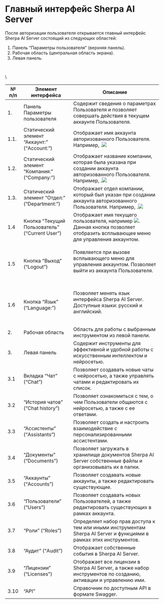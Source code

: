 # Главный интерфейс Sherpa AI Server

После авторизации пользователя открывается главный интерфейс Sherpa AI Server состоящий из следующих областей:

1. Панель “Параметры пользователя” (верхняя панель).
2. Рабочая область (центральная область экрана).
3. Левая панель.

<figure><img src="https://lh7-rt.googleusercontent.com/docsz/AD_4nXdPL0jezofXQTG4myD3CgeqTDHzbl3TjPjf5JebmDF5koDylDRV69som88gaNKD8x0gUI7lJtQHDyxSTM7w6mLaDgfRTxjOh9vZbqHEPMx4eWEXK8i5-rT5UNYUruhiVu3xkVmEdQ?key=AUbLrgsPQSPTipReD-alkDhB" alt=""><figcaption></figcaption></figure>

\
\


| № п/п | Элемент интерфейса                             | Описание                                                                                                                                                                                                                                                                                                                                                         |
| ----- | ---------------------------------------------- | ---------------------------------------------------------------------------------------------------------------------------------------------------------------------------------------------------------------------------------------------------------------------------------------------------------------------------------------------------------------- |
| 1.    | Панель Параметры пользователя                  | Содержит сведения о параметрах Пользователя и позволяет совершать действия в текущем аккаунте Пользователя.                                                                                                                                                                                                                                                      |
| 1.1.  | Статический элемент “Аккаунт:” (“Account:”)    | Отображает имя аккаунта авторизованного Пользователя. Например, .![](https://lh7-rt.googleusercontent.com/docsz/AD_4nXd-w40Pq3X2vll3OvDLegzwzia4O8WzCvyRZp7iIdb5NBfEAUHl0L-1Cz_iXLGxKDTxVV0JLPqVSixg2XqmZ3H8K29tn_KX0eVyMnhz0ET9Nl_iDtQFl8hzBuNJdZe8ZaNQYtYy?key=AUbLrgsPQSPTipReD-alkDhB)                                                                       |
| 1.2.  | Статический элемент “Компания:” (“Company:”)   | Отображает название компании, которая была указана при создании аккаунта авторизованного Пользователя. Например, .![](https://lh7-rt.googleusercontent.com/docsz/AD_4nXcP-pnieLPGhdatKyehXPmDZffvCNxTYVtDtevKs2lYbnPQYMw5MdmHL39eJVptSU486wA8v9Cd2wr_fq7axFSFQecRKnzT1gOS9PlUBSkrE3Pl7r7stLvwNP5rC9FpPFXHbRrgbA?key=AUbLrgsPQSPTipReD-alkDhB)                    |
| 1.3.  | Статический элемент “Отдел:” (“Department:”)   | Отображает отдел компании, который был указан при создании аккаунта авторизованного Пользователя. Например, .![](https://lh7-rt.googleusercontent.com/docsz/AD_4nXctvgJiNGbhxRUyjqrCRWL7UdwDtySC8MiVXFU6lB1pdOQgc7JfdD3WtJ3uSiYrbYvYuEzyRifHAJAvhTYmYTqHBhuj8CFj5vaXeBD1aX_c43qzRlNHf6Xu72nfc_gy4kO6EZNjyQ?key=AUbLrgsPQSPTipReD-alkDhB)                         |
| 1.4   | Кнопка “Текущий Пользователь” (“Current User”) | Отображает имя текущего пользователя, например ![](https://lh7-rt.googleusercontent.com/docsz/AD_4nXcGybHPy0KL5Fh0hz3sszHhp0hZefJTeJGqDnIghwk8oado4a95RuEpMenbKEPUxYSVq1Vk5y7iPvzNhjhjLLm68XLwfs4kT3pSFw96q8nzcCSQowCVLK9_V4Khh76IB6mX1EQTfA?key=AUbLrgsPQSPTipReD-alkDhB). Данная кнопка позволяет отобразить всплывающее меню для управления аккаунтом.        |
| 1.5   | Кнопка “Выход” (“Logout”)                      | <p>Появляется при вызове всплывающего меню для управления аккаунтом. Позволяет выйти из аккаунта Пользователя.</p><p><img src="https://lh7-rt.googleusercontent.com/docsz/AD_4nXfjWOyKM0962gM22hEvg_voP9rFQnpUvbsRHDSjKzz09eXz3nsACzDBuleG0Ca_yuNGofl97oIA8jdbfHzSO5y-HqrUMp2P686jK7dTthLhKXEI8PvgYuBZnPj2Cd7S81RWaTFC?key=AUbLrgsPQSPTipReD-alkDhB" alt=""></p> |
| 1.6   | Кнопка “Язык” (“Language:”)                    | <p>Позволяет менять язык интерфейса Sherpa AI Server. Доступные языки: русский и английский.</p><p><img src="https://lh7-rt.googleusercontent.com/docsz/AD_4nXeOX8TgF1RNU9zb7_s-0UTqBNOW6Ajr5hvGcLhOdceSjbq9mM_zg7upTGWvVK45CVha3U-a0Imy8FkOwbwmEz1UxJ0RCxt16lYwC221rwRJZLDtpsmcTlbR6lslK23n8YcwBEuMMQ?key=AUbLrgsPQSPTipReD-alkDhB" alt=""></p>                 |
| 2.    | Рабочая область                                | Область для работы с выбранным инструментом из левой панели.                                                                                                                                                                                                                                                                                                     |
| 3.    | Левая панель                                   | Содержит инструменты для эффективной и удобной работы с искусственным интеллектом и нейросетью.                                                                                                                                                                                                                                                                  |
| 3.1   | Вкладка “Чат” (“Chat”)                         | Позволяет создавать новые чаты с нейросетью, а также управлять чатами и редактировать их список.                                                                                                                                                                                                                                                                 |
| 3.2   | “История чатов” (“Chat history”)               | Позволяет ознакомиться с тем, о чем Пользователи общаются с нейросетью, а также с ее ответами.                                                                                                                                                                                                                                                                   |
| 3.3   | “Ассистенты” (“Assistants”)                    | Позволяет создать и настроить взаимодействие с персонализированными ассистентами.                                                                                                                                                                                                                                                                                |
| 3.4   | “Документы” (“Documents”)                      | Позволяет загружать в хранилище документов Sherpa AI Server собственные файлы и организовывать их в папки.                                                                                                                                                                                                                                                       |
| 3.5   | “Аккаунты” (“Accounts”)                        | Позволяет создавать новые аккаунты, а также редактировать существующие.                                                                                                                                                                                                                                                                                          |
| 3.6   | “Пользователи” (“Users”)                       | Позволяет создавать новых Пользователей, а также редактировать существующих в рамках аккаунта.                                                                                                                                                                                                                                                                   |
| 3.7   | “Роли” (“Roles”)                               | Определяет набор прав доступа к тем или иными инструментам Sherpa AI Server и функциями в рамках этих инструментов.                                                                                                                                                                                                                                              |
| 3.8   | “Аудит” (“Audit”)                              | Отображает собственные события в Sherpa AI Server.                                                                                                                                                                                                                                                                                                               |
| 3.9   | “Лицензии” (“Licenses”)                        | Отображает все лицензии в Sherpa AI Server, а также набор инструментов по созданию, активации и управлению ими.                                                                                                                                                                                                                                                  |
| 3.10  | “API”                                          | Справочник по доступным API в формате Swagger.                                                                                                                                                                                                                                                                                                                   |
